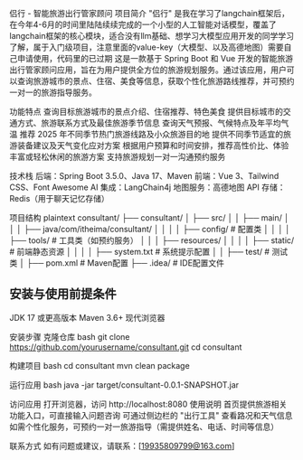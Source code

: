 侣行 - 智能旅游出行管家顾问
项目简介
"侣行" 是我在学习了langchain框架后，在今年4-6月的时间里陆陆续续完成的一个小型的人工智能对话模型，覆盖了langchain框架的核心模块，适合没有llm基础、想学习大模型应用开发的同学学习了解，属于入门级项目，注意里面的value-key（大模型、以及高德地图）需要自己申请使用，代码里的已过期
这是一款基于 Spring Boot 和 Vue 开发的智能旅游出行管家顾问应用，旨在为用户提供全方位的旅游规划服务。通过该应用，用户可以查询旅游城市的景点、住宿、美食等信息，获取个性化旅游路线推荐，并可预约一对一的旅游指导服务。



功能特点
查询目标旅游城市的景点介绍、住宿推荐、特色美食
提供目标城市的交通方式、旅游联系方式及最佳旅游季节信息
查询天气预报、气候特点及年平均气温
推荐 2025 年不同季节热门旅游线路及小众旅游目的地
提供不同季节适宜的旅游装备建议及天气变化应对方案
根据用户预算和时间安排，推荐高性价比、体验丰富或轻松休闲的旅游方案
支持旅游规划一对一沟通预约服务

技术栈
后端：Spring Boot 3.5.0、Java 17、Maven
前端：Vue 3、Tailwind CSS、Font Awesome
AI 集成：LangChain4j
地图服务：高德地图 API
存储：Redis（用于聊天记忆存储）

项目结构
plaintext
consultant/
├── consultant/
│   ├── src/
│   │   ├── main/
│   │   │   ├── java/com/itheima/consultant/
│   │   │   │   ├── config/        # 配置类
│   │   │   │   ├── tools/         # 工具类（如预约服务）
│   │   │   ├── resources/
│   │   │   │   ├── static/        # 前端静态资源
│   │   │   │   ├── system.txt     # 系统提示配置
│   │   ├── test/                  # 测试类
│   ├── pom.xml                    # Maven配置
├── .idea/                         # IDE配置文件

## 安装与使用前提条件
JDK 17 或更高版本
Maven 3.6+
现代浏览器

安装步骤
克隆仓库
bash
git clone https://github.com/yourusername/consultant.git
cd consultant

构建项目
bash
cd consultant
mvn clean package

运行应用
bash
java -jar target/consultant-0.0.1-SNAPSHOT.jar

访问应用
打开浏览器，访问 http://localhost:8080
使用说明
首页提供旅游相关功能入口，可直接输入问题咨询
可通过侧边栏的 "出行工具" 查看路况和天气信息
如需个性化服务，可预约一对一旅游指导（需提供姓名、电话、时间等信息）

联系方式
如有问题或建议，请联系：[19935809799@163.com]
